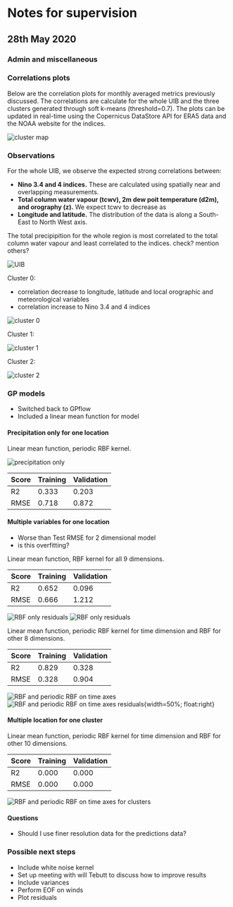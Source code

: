 # Notes for supervision

## 28th May 2020

### Admin and miscellaneous

### Correlations plots

Below are the correlation plots for monthly averaged metrics previously discussed. The correlations are calculate for the whole UIB and the three clusters generated through soft k-means (threshold=0.7). The plots can be updated in real-time using the Copernicus DataStore API for ERA5 data and the NOAA website for the indices.

![cluster map](https://dl.dropboxusercontent.com/s/g73pq99q4w9rw5z/Screenshot%202020-06-01%20at%2023.17.34.png?dl=0)

### Observations

For the whole UIB, we observe the expected strong correlations between:

* __Nino 3.4 and 4 indices.__ These are calculated using spatially near and overlapping measurements. 
* __Total column water vapour (tcwv), 2m dew poit temperature (d2m), and orography (z).__ We expect tcwv to decrease as 
* __Longitude and latitude.__ The distribution of the data is along a South-East to North West axis.

The total precipipition for the whole region is most correlated to the total column water vapour and least correlated to the indices. check? mention others?

![UIB](https://dl.dropboxusercontent.com/s/2plz0hyedfl345x/Screenshot%202020-05-29%20at%2017.12.54.png?dl=0)

Cluster 0:

* correlation decrease to longitude, latitude and local orographic and meteorological variables
* correlation increase to Nino 3.4 and 4 indices

![cluster 0](https://dl.dropboxusercontent.com/s/a3dxtxkf3q0qvty/Screenshot%202020-05-29%20at%2017.13.04.png?dl=0)

Cluster 1:

![cluster 1](https://dl.dropboxusercontent.com/s/az6v41ipjom3vzn/Screenshot%202020-05-29%20at%2017.13.39.png?dl=0)

Cluster 2:

![cluster 2](https://dl.dropboxusercontent.com/s/sjiwmtl1fj714ig/Screenshot%202020-05-29%20at%2017.13.51.png?dl=0)

### GP models

* Switched back to GPflow
* Included a linear mean function for model

#### Precipitation only for one location

Linear mean function, periodic RBF kernel.

![precipitation only](https://dl.dropboxusercontent.com/s/vjv7ht6w3yf6cr2/Screenshot%202020-05-31%20at%2019.07.32.png?dl=0)

| Score | Training | Validation |
| ----- | ---------| ---------- |
| R2    | 0.333    | 0.203      |
| RMSE  | 0.718    | 0.872      |

#### Multiple variables for one location

* Worse than Test RMSE for 2 dimensional model
* is this overfitting?

Linear mean function, RBF kernel for all 9 dimensions.

| Score | Training | Validation |
| ----- | ---------| ---------- |
| R2    | 0.652    | 0.096      |
| RMSE  | 0.666    | 1.212      |

![RBF only residuals](https://dl.dropboxusercontent.com/s/i6geypj4e5lmiln/Screenshot%202020-06-01%20at%2021.43.25.png?dl=0)
![RBF only residuals](https://dl.dropboxusercontent.com/s/ll593d1x9aqpemz/Screenshot%202020-06-03%20at%2013.22.34.png?dl=0)

Linear mean function, periodic RBF kernel for time dimension and RBF for other 8 dimensions.

| Score | Training | Validation |
| ----- | ---------| ---------- |
| R2    | 0.829    | 0.328      |
| RMSE  | 0.328    | 0.904      |

![RBF and periodic RBF on time axes](https://dl.dropboxusercontent.com/s/ohayaq75i48kam4/Screenshot%202020-06-01%20at%2022.34.32.png?dl=0)
![RBF and periodic RBF on time axes residuals](https://dl.dropboxusercontent.com/s/5ud5cx0nf6qup0g/Screenshot%202020-06-03%20at%2013.09.44.png?dl=0){width=50%; float:right}

#### Multiple location for one cluster

Linear mean function, periodic RBF kernel for time dimension and RBF for other 10 dimensions.

| Score | Training | Validation |
| ----- | ---------| ---------- |
| R2    | 0.000    | 0.000      |
| RMSE  | 0.000    | 0.000      |

![RBF and periodic RBF on time axes for clusters](https://dl.dropboxusercontent.com/s)

#### Questions

* Should I use finer resolution data for the predictions data?

### Possible next steps

* Include white noise kernel
* Set up meeting with will Tebutt to discuss how to improve results
* Include variances
* Perform EOF on winds
* Plot residuals
